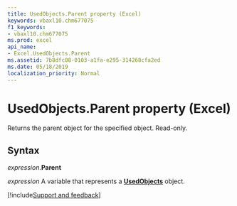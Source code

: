 ```yaml
---
title: UsedObjects.Parent property (Excel)
keywords: vbaxl10.chm677075
f1_keywords:
- vbaxl10.chm677075
ms.prod: excel
api_name:
- Excel.UsedObjects.Parent
ms.assetid: 7b8dfc08-0103-a1fa-e295-314268cfa2ed
ms.date: 05/18/2019
localization_priority: Normal
---
```



# UsedObjects.Parent property (Excel)

Returns the parent object for the specified object. Read-only.


## Syntax

_expression_.**Parent**

_expression_ A variable that represents a **[UsedObjects](Excel.UsedObjects.md)** object.




[!include[Support and feedback](~/includes/feedback-boilerplate.md)]